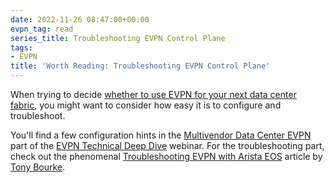 ```yaml
---
date: 2022-11-26 08:47:00+00:00
evpn_tag: read
series_title: Troubleshooting EVPN Control Plane
tags:
- EVPN
title: 'Worth Reading: Troubleshooting EVPN Control Plane'
---
```

When trying to decide [whether to use EVPN for your next data center fabric](https://blog.ipspace.net/2022/09/mlag-bridging-evpn.html), you might want to consider how easy it is to configure and troubleshoot.

You'll find a few configuration hints in the [Multivendor Data Center EVPN](https://my.ipspace.net/bin/list?id=EVPN#MULTIVENDOR) part of the [EVPN Technical Deep Dive](https://www.ipspace.net/EVPN_Technical_Deep_Dive) webinar. For the troubleshooting part, check out the phenomenal [Troubleshooting EVPN with Arista EOS](https://datacenteroverlords.com/2022/11/18/troubleshooting-evpn-with-arista-eos-control-plane-edition/) article by [Tony Bourke](https://www.linkedin.com/in/tony-bourke-a3232b1/).

